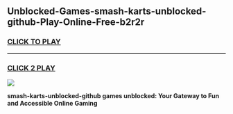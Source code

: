 
## Unblocked-Games-smash-karts-unblocked-github-Play-Online-Free-b2r2r
<h3>
<a href="https://premium76.site?title=smash-karts-unblocked-github&ref=26A">CLICK TO PLAY</a></h3>
<hr>

<h3>
<a href="https://premium76.site?title=smash-karts-unblocked-github&ref=26A">CLICK 2 PLAY</a>
  
</h3>

<a href="https://premium76.site?title=smash-karts-unblocked-github&ref=26A"><img src="https://clearcache.store/games.png"></a>


**smash-karts-unblocked-github games unblocked: Your Gateway to Fun and Accessible Online Gaming**
